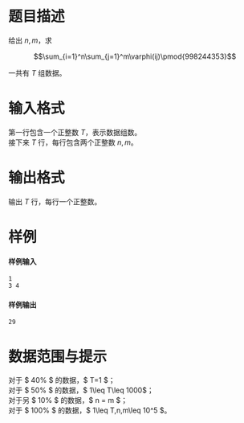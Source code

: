 
# 题目描述

给出 $n,m$，求

$$\sum_{i=1}^n\sum_{j=1}^m\varphi(ij)\pmod{998244353}$$

一共有 $T$ 组数据。

# 输入格式

第一行包含一个正整数 $T$，表示数据组数。   
接下来 $T$ 行，每行包含两个正整数 $n, m$。

# 输出格式

输出 $T$ 行，每行一个正整数。

# 样例

#### 样例输入
```plain
1
3 4
```

#### 样例输出
```plain
29
```

# 数据范围与提示

对于 $ 40\% $ 的数据，$ T=1 $；  
对于 $ 50\% $ 的数据，$ 1\leq T\leq 1000$；    
对于另 $ 10\% $ 的数据，$ n = m $；   
对于 $ 100\% $ 的数据，$ 1\leq T,n,m\leq 10^5 $。

